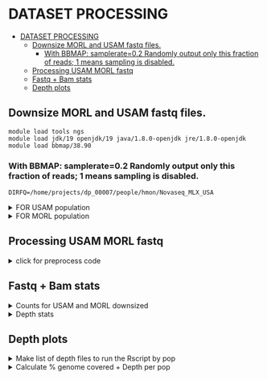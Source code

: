 DATASET PROCESSING
================

- [DATASET PROCESSING](#dataset-processing)
  - [Downsize MORL and USAM fastq files.](#downsize-morl-and-usam-fastq-files)
    - [With BBMAP: samplerate=0.2 Randomly output only this fraction of reads; 1 means sampling is disabled.](#with-bbmap-samplerate02-randomly-output-only-this-fraction-of-reads-1-means-sampling-is-disabled)
  - [Processing USAM MORL fastq](#processing-usam-morl-fastq)
  - [Fastq + Bam stats](#fastq--bam-stats)
  - [Depth plots](#depth-plots)


## Downsize MORL and USAM fastq files.
    module load tools ngs  
    module load jdk/19 openjdk/19 java/1.8.0-openjdk jre/1.8.0-openjdk 
    module load bbmap/38.90

### With BBMAP: samplerate=0.2 Randomly output only this fraction of reads; 1 means sampling is disabled.
    DIRFQ=/home/projects/dp_00007/people/hmon/Novaseq_MLX_USA

 <details>
<summary> FOR USAM population </summary>
```  for POP in USA
    do
        for IND in `echo -n 1 2 3 4 5 6 7 8 9` 
        do
            for NUM in `echo -n  103 104 105 106 117 125 137 138 139 141 150 151 152 164 173 177 185 186 187`
            do
            reformat.sh \
            in1=$DIRFQ/NS.1445.002.IDT_i7_${NUM}---IDT_i5_${NUM}.${POP}-${IND}_R1.fastq.gz \
            in2=$DIRFQ/NS.1445.002.IDT_i7_${NUM}---IDT_i5_${NUM}.${POP}-${IND}_R2.fastq.gz \
            out1=$DIRFQ/${POP}M_0${IND}_NS.1445.002.IDT_i7_${NUM}---IDT_i5_${NUM}_DS0.2_1.fq.gz \
            out2=$DIRFQ/${POP}M_0${IND}_NS.1445.002.IDT_i7_${NUM}---IDT_i5_${NUM}_DS0.2_2.fq.gz \
            samplerate=0.2
            done
        done
    done
```
    for POP in USA
    do
        for IND in `echo -n 10 11 12 13 14 15 16 17 18 19` 
        do
            for NUM in `echo -n  103 104 105 106 117 125 137 138 139 141 150 151 152 164 173 177 185 186 187`
            do
            reformat.sh \
            in1=$DIRFQ/NS.1445.002.IDT_i7_${NUM}---IDT_i5_${NUM}.${POP}-${IND}_R1.fastq.gz \
            in2=$DIRFQ/NS.1445.002.IDT_i7_${NUM}---IDT_i5_${NUM}.${POP}-${IND}_R2.fastq.gz \
            out1=$DIRFQ/${POP}M_${IND}_NS.1445.002.IDT_i7_${NUM}---IDT_i5_${NUM}_DS0.2_1.fq.gz \
            out2=$DIRFQ/${POP}M_${IND}_NS.1445.002.IDT_i7_${NUM}---IDT_i5_${NUM}_DS0.2_2.fq.gz \
            samplerate=0.2
            done
        done
    done
</details>

<details>
<summary> FOR MORL population </summary>    
    for POP in MLX
    do
        for IND in `echo -n 1 2 4 6 7 8 9` 
        do
            for NUM in `echo -n 101 113 126 127 128 129 140 149 161 162 163 165 174 175 176 188 189`
            do
            reformat.sh \
            in1=$DIRFQ/NS.1445.002.IDT_i7_${NUM}---IDT_i5_${NUM}.${POP}${IND}_R1.fastq.gz \
            in2=$DIRFQ/NS.1445.002.IDT_i7_${NUM}---IDT_i5_${NUM}.${POP}${IND}_R2.fastq.gz \
            out1=$DIRFQ/MORL_0${IND}_NS.1445.002.IDT_i7_${NUM}---IDT_i5_${NUM}_DS0.2_1.fq.gz \
            out2=$DIRFQ/MORL_0${IND}_NS.1445.002.IDT_i7_${NUM}---IDT_i5_${NUM}_DS0.2_2.fq.gz \
            samplerate=0.2
            done
        done
    done

    for POP in MLX
    do
        for IND in `echo -n 10 11 12 13 14 15 16 17 18 19` 
        do
            for NUM in `echo -n 101 113 126 127 128 129 140 149 161 162 163 165 174 175 176 188 189`
            do
            reformat.sh \
            in1=$DIRFQ/NS.1445.002.IDT_i7_${NUM}---IDT_i5_${NUM}.${POP}${IND}_R1.fastq.gz \
            in2=$DIRFQ/NS.1445.002.IDT_i7_${NUM}---IDT_i5_${NUM}.${POP}${IND}_R2.fastq.gz \
            out1=$DIRFQ/MORL_${IND}_NS.1445.002.IDT_i7_${NUM}---IDT_i5_${NUM}_DS0.2_1.fq.gz \
            out2=$DIRFQ/MORL_${IND}_NS.1445.002.IDT_i7_${NUM}---IDT_i5_${NUM}_DS0.2_2.fq.gz \
            samplerate=0.2
            done
        done
    done
</details>


## Processing USAM MORL fastq
<details>

<summary> click for preprocess code </summary>

```#!/bin/bash
#PBS -d /home/projects/dp_00007/people/hmon/Novaseq_MLX_USA
#PBS -W group_list=dp_00007
#PBS -A dp_00007
#PBS -N trimmomatic__BASE__
#PBS -o __BASE__trim.out
#PBS -e __BASE__trim.err
#PBS -l walltime=00:04:00:00
#PBS -l mem=70g
#PBS -l ncpus=5
#PBS -r n


#Go to the directory from where the job was submitted (initial directory is $HOME)
echo Working directory is $PBS_O_WORKDIR
cd $PBS_O_WORKDIR

#Define number of processors
NPROCS=`wc -l < $PBS_NODEFILE`
echo This job has allocated $NPROCS nodes

#Load all required modules for the job
module load tools
module load ngs
module load jre/1.8.0-openjdk
module load trimmomatic/0.38

#Global variables
base=__BASE__
ADAPTERS=home/projects/dp_00007/people/hmon/Shucking/01_infofiles/NexteraPE_NT.fa

java -jar /services/tools/trimmomatic/0.38/trimmomatic-0.38.jar PE \
        -threads 8 \
        -phred33 \
	"$base"_1.fq.gz \
	"$base"_2.fq.gz \
	"$base"_1.paired.fq.gz \
	"$base"_1.single.fq.gz \
	"$base"_2.paired.fq.gz \
	"$base"_2.single.fq.gz \
	ILLUMINACLIP:$ADAPTERS:2:30:10:1:true LEADING:3 TRAILING:3 SLIDINGWINDOW:4:20 MINLEN:40


#Load all required modules for the job
module load gcc/8.2.0
module load tools
module load ngs
module load bwa/0.7.17
module load samtools/1.12

#Global variables
GENOME="/home/projects/dp_00007/people/hmon/Shucking/01_infofiles/fileOegenome10scaffoldC3G.fasta"
NCPU=8
base=__BASE__

#Align reads
    echo "Aligning $base"
    ID=$(echo "@RG\tID:$base\tSM:$base\tPL:Illumina")

  #Align reads 1 step
    bwa mem -t "$NCPU" \
        -R "$ID" \
        "$GENOME" \
        "$base"_1.paired.fq.gz "$base"_2.paired.fq.gz >"$base".sam

        # Create bam file
    echo "Creating bam for $base"

    samtools view -bS -h -q 20 -F 4 \
    "$base".sam >"$base".bam


     echo "Creating sorted bam for $base"
        samtools sort "$base".bam -o "$base".sort.minq20.bam
        samtools index "$base".sort.minq20.bam

   #Clean up
    echo "Removing "$base".sam"
    echo "Removing "$base".bam"

        rm "$base".sam
        rm "$base".bam


#loading modules
module load tools
module load ngs
module load jre/1.8.0
module load picard-tools/2.25.2
module load parallel/20160822
module load java/1.8.0
module load bamutil/1.0.14

#tryout with NO CIGAR on MarkDuplicates
java -jar /services/tools/picard-tools/2.25.2/picard.jar MarkDuplicates \
I="$base".sort.minq20.bam \
O="$base".nocig.dedup.minq20.bam \
M="$base".duprmmetrics.txt \
REMOVE_DUPLICATES=true VALIDATION_STRINGENCY=SILENT

#scripts ClipOverlap with NO CIGAR on MarkDuplicates
/services/tools/bamutil/1.0.14/bam clipOverlap \
--in "$base".nocig.dedup.minq20.bam \
--out "$base".nocig.dedup_clipoverlap.minq20.bam \
--stats


#ressources
module load tools
module load ngs
module load samtools/1.12
module load parallel/20160822
module load java/1.8.0
module load bamutil/1.0.14
module load gatk/3.8-0
module load jre/1.8.0-openjdk
module load picard-tools/2.25.2

#Index bam files
samtools index "$base".nocig.dedup_clipoverlap.minq20.bam

#Create list of potential in-dels nocig
java -jar /services/tools/gatk/3.8-0/GenomeAnalysisTK.jar \
-T RealignerTargetCreator \
-R $GENOME \
-I "$base".nocig.dedup_clipoverlap.minq20.bam  \
-o "$base".all_samples_for_indel_realigner.nocig.minq20.intervals

#Run the indel realigner tool nocig
java -jar /services/tools/gatk/3.8-0/GenomeAnalysisTK.jar \
-T IndelRealigner \
-R $GENOME \
-I "$base".nocig.dedup_clipoverlap.minq20.bam \
-targetIntervals "$base".all_samples_for_indel_realigner.nocig.minq20.intervals \
--consensusDeterminationModel USE_READS  --nWayOut _minq20.nocig.realigned.bam

```

</details>

## Fastq + Bam stats
<details>
<summary> Counts for USAM and MORL downsized </summary>    
    #Module 
    module load tools
    module load ngs
    module load samtools/1.14

    #Global variables
    base=__BASE__
    DIR=/home/projects/dp_00007/people/hmon/Novaseq_MLX_USA
    #raw reads
    a=`zcat $DIR/"$base"_1.fq.gz  | wc -l | awk '{print $1/4}'` #raw read forward
    b=`zcat $DIR/"$base"_2.fq.gz | wc -l | awk '{print $1/4}'` #raw read reverse
    echo $(( $a + $b )) > downS_depth/"$base".count_fastq_1.tmp
    #raw bases
    c=`zcat $DIR/"$base"_1.fq.gz | awk 'NR%4==2' | tr -d "\n" | wc -m` 
    d=`zcat $DIR/"$base"_2.fq.gz | awk 'NR%4==2' | tr -d "\n" | wc -m`
    echo $(( $c + $d )) > $DIR/downS_depth/"$base".count_fastq_2.tmp

    trim bases
    e=`zcat $DIR/"$base"_1.paired.fq.gz | awk 'NR%4==2' | tr -d "\n" | wc -m` 
    f=`zcat $DIR/"$base"_2.paired.fq.gz | awk 'NR%4==2' | tr -d "\n" | wc -m` 
    echo $(( $e + $f )) > $DIR/downS_depth/"$base".count_fastq_3.tmp 

    #mapped bases
    samtools stats $DIR/"$base".sort.minq20.bam -@ 12 | grep ^SN | cut -f 2- | grep "^bases mapped (cigar)" | cut -f 2 > $DIR/downS_depth/"$base".count_bam_1.tmp
    
    #deduplicate mapped bases
    samtools stats $DIR/"$base".nocig.dedup_clipoverlap.minq20.bam -@ 12 | grep ^SN | cut -f 2- | grep "^bases mapped (cigar)" | cut -f 2  > $DIR/downS_depth/"$base".count_bam_2.tmp

    #realigned around indels mapped bases
    samtools stats $DIR/"$base".nocig.dedup_clipoverlap.minq20_minq20.nocig.realigned.bam -@ 12 | grep ^SN | cut -f 2- | grep "^bases mapped (cigar)" | cut -f 2  > $DIR/downS_depth/"$base".count_bam_3.tmp
    #population tag
    
    echo Novaseq_MLX_USA/"$base"_1.fq.gz |awk '{split($0,a,"_"); print a[2]}' | awk '{split($0,a,"/"); print a[2]}' > $DIR/downS_depth/"$base".count_pop_1.tmp

    RAWREADS=`cat $DIR/downS_depth/"$base".count_fastq_1.tmp`
    RAWBASES=`cat $DIR/downS_depth/"$base".count_fastq_2.tmp`
    ADPTERCLIPBASES=`cat $DIR/downS_depth/"$base".count_fastq_3.tmp`
    MAPPEDBASES=`cat $DIR/downS_depth/"$base".count_bam_1.tmp`
    DEDUPMAPPEDBASES=`cat $DIR/downS_depth/"$base".count_bam_2.tmp`
    REALIGNEDMAPPEDBASES=`cat $DIR/downS_depth/"$base".count_bam_3.tmp`
    POP=`cat $DIR/downS_depth/"$base".count_pop_1.tmp`

    printf "%s\t%s\t%s\t%s\t%s\t%s\t%s\t%s\t%s\n" $base $POP $RAWREADS $RAWBASES $ADPTERCLIPBASES $MAPPEDBASES $DEDUPMAPPEDBASES $REALIGNEDMAPPEDBASES >> $DIR/downS_depth/Summary_DS_USAMMORL_lcWGS_14nov22.txt
</details>

<details>
<summary> Depth stats</summary>        
    #!/bin/bash
    WORKDIR=/home/projects/dp_00007/people/hmon/EUostrea
    BAMDIR=/home/projects/dp_00007/people/hmon/Bamfile_EUostrea
    # Clean session
    cd $WORKDIR
    rm 00_scripts/Utility_scripts/DEPTH*sh

    # launch scripts for c2 screen
    cd $BAMDIR
    for file in $(ls *.bam |sed -e 's/.nocig.dedup_clipoverlap.minq20_minq20.nocig.realigned.bam//g'|sort -u)  #only the nocig retry
    do
        cd $WORKDIR
        base=$(basename "$file")
        toEval="cat 00_scripts/Utility_scripts/Samtools_depth.sh | sed 's/__BASE__/$base/g'"; eval $toEval > $WORKDIR/00_scripts/Utility_scripts/DEPTH_$base.sh
    done

    # launch scripts for c2 screen USAM and MORL 
    cd /home/projects/dp_00007/people/hmon/Novaseq_MLX_USA/
    rm DEPTH*sh
    for file in $(ls *nocig.dedup_clipoverlap.minq20_minq20.nocig.realigned.bam |sed -e 's/.nocig.dedup_clipoverlap.minq20_minq20.nocig.realigned.bam//g'|sort -u)  #only the nocig retry
    do
        base=$(basename "$file")
        toEval="cat Samtools_depth.sh | sed 's/__BASE__/$base/g'"; eval $toEval > DEPTH_$base.sh
    done

    #Submit jobs
    for i in $(ls DEPTH*sh); do qsub $i; done
</details>

## Depth plots
<details>
<summary> Make list of depth files to run the Rscript by pop</summary>   
    WORKDIR=/home/projects/dp_00007/people/hmon/EUostrea
     
    for POP in AGAB BARR BUNN CLEW COLN CORS CRES DOLV GREV HAFR HALS HAUG HYPP INNE KALV LANG LOGS MOLU MORL NISS ORIS OSTR PONT RIAE RYAN THIS TOLL TRAL USAM VAGS VENO WADD ZECE
    do
        BAMSDEPTH="$WORKDIR"/02_data/Depth/${POP}*_depth.gz
        ls $BAMSDEPTH > "$WORKDIR"/01_infofiles/list.${POP}.depth
    done
</details>

<details>
<summary> Calculate % genome covered + Depth per pop </summary>   
    # Load module 
    module load tools
    module load ngs

    ## Load modules FOR R 
    module load gsl/2.6
    module load perl/5.20.1
    module load samtools/1.11
    module load imagemagick/7.0.10-13
    module load gdal/2.2.3
    module load geos/3.8.0
    module load jags/4.2.0
    module load hdf5
    module load netcdf
    module load boost/1.74.0
    module load openssl/1.0.0
    module load lapack
    module load udunits/2.2.26
    module load proj/7.0.0
    module load gcc/10.2.0
    module load intel/perflibs/64/2020_update2
    module load R/4.0.0

    R
    #Clean space
    rm(list=ls())
    #
    library(Rserve)
    library(tidyverse)

    #var
    #for AGAB
    #Loop "BARR", "BUNN", "CLEW", "COLN", "CORS", "CRES", "DOLV", "GREV", "HAFR", "HALS", "HAUG", "HYPP", "INNE", "KALV", "LANG", "LOGS", 
    "MOLU", "MORL", "NISS", "ORIS", "OSTR", "PONT", "RIAE", "RYAN", "THIS", "TOLL", "TRAL", "USAM", "VAGS", "VENO", "WADD", "ZECE"))


    basedir <- "/home/projects/dp_00007/people/hmon/EUostrea" # Make sure to edit this to match your $BASEDIR
    bam_list <- read_lines(paste0(basedir, "/01_infofiles/list.PONT.depth"))

        for (i in 1:length(bam_list)){

        bamfile = bam_list[i]
        #Compute depth stats
        depth <- read_tsv(paste0(bamfile), col_names = F)$X1
        mean_depth <- mean(depth)
        sd_depth <- sd(depth)
        mean_depth_nonzero <- mean(depth[depth > 0])
        mean_depth_within2sd <- mean(depth[depth < mean_depth + 2 * sd_depth])
        median <- median(depth)
        presence <- as.logical(depth)
        proportion_of_reference_covered <- mean(presence)

        #Bind stats into dataframe and store sample-specific per base depth and presence data
        if (i==1){
            output <- data.frame(bamfile, mean_depth, sd_depth, mean_depth_nonzero, mean_depth_within2sd, median, proportion_of_reference_covered)
            total_depth <- depth
            total_presence <- presence
        } else {
            output <- rbind(output, cbind(bamfile, mean_depth, sd_depth, mean_depth_nonzero, mean_depth_within2sd, median, proportion_of_reference_covered))
            total_depth <- total_depth + depth
            total_presence <- total_presence + presence
        }
        }
        print(output)
        write_csv(output, path="/home/projects/dp_00007/people/hmon/EUostrea/02_data/Depth/output.PONT.csv")  #change path
        output2 <- output %>%
        mutate(across(where(is.numeric), round, 3))%>% 
        write_csv(output2, file = "/home/projects/dp_00007/people/hmon/EUostrea/02_data/Depth/samplespe_per_base_depth_presenceData.PONT.csv")
    
    #Clean space
    rm(list=ls())


